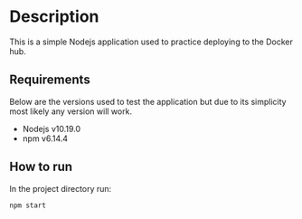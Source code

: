 # Description
This is a simple Nodejs application used to practice deploying to the Docker hub.

## Requirements
Below are the versions used to test the application but due to its simplicity most likely any version will work.
- Nodejs v10.19.0
- npm v6.14.4

## How to run
In the project directory run:
```js
npm start
```

